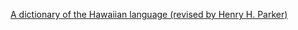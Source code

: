 [A dictionary of the Hawaiian language (revised by Henry H. Parker)](https://ulukau.org/ulukau-books/?a=d&d=EBOOK-PARKER.1.3&l=haw)
